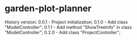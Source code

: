 # garden-plot-planner
History version:
0.0.1 - Project initialization;
0.1.0 - Add class "ModelController";
0.1.1 - Add method "ShowTreeInfo" in class "ModelController";
0.2.0 - Add class "ProjectController";
